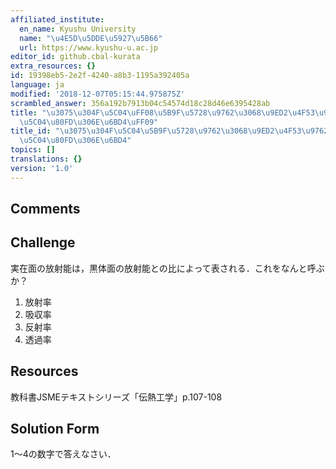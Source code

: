 ```yaml
---
affiliated_institute:
  en_name: Kyushu University
  name: "\u4E5D\u5DDE\u5927\u5B66"
  url: https://www.kyushu-u.ac.jp
editor_id: github.cbal-kurata
extra_resources: {}
id: 19398eb5-2e2f-4240-a8b3-1195a392405a
language: ja
modified: '2018-12-07T05:15:44.975875Z'
scrambled_answer: 356a192b7913b04c54574d18c28d46e6395428ab
title: "\u3075\u304F\u5C04\uFF08\u5B9F\u5728\u9762\u3068\u9ED2\u4F53\u9762\u306E\u653E\
  \u5C04\u80FD\u306E\u6BD4\uFF09"
title_id: "\u3075\u304F\u5C04\u5B9F\u5728\u9762\u3068\u9ED2\u4F53\u9762\u306E\u653E\
  \u5C04\u80FD\u306E\u6BD4"
topics: []
translations: {}
version: '1.0'
---
```


## Comments



## Challenge
実在面の放射能は，黒体面の放射能との比によって表される．これをなんと呼ぶか？
1. 放射率
2. 吸収率
3. 反射率
4. 透過率



## Resources
教科書JSMEテキストシリーズ「伝熱工学」p.107-108


## Solution Form
1〜4の数字で答えなさい．



